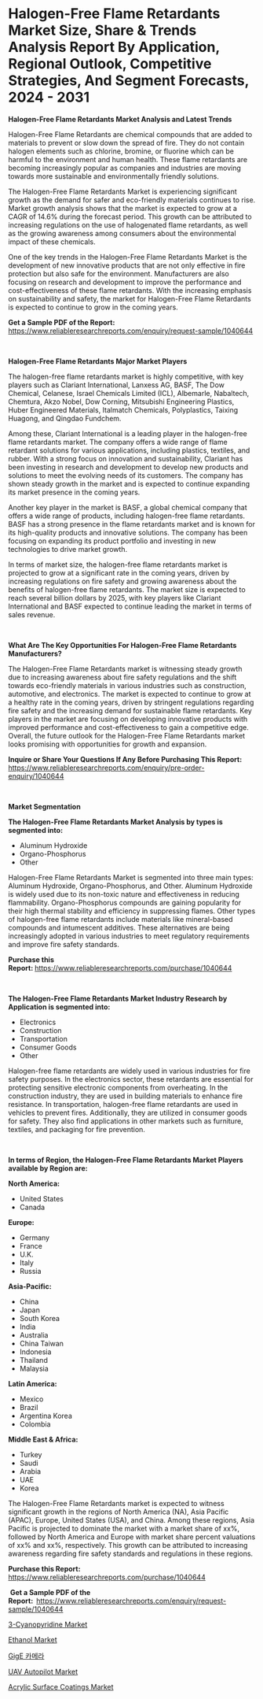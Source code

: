 <p><h1>Halogen-Free Flame Retardants Market Size, Share & Trends Analysis Report By Application, Regional Outlook, Competitive Strategies, And Segment Forecasts, 2024 - 2031</h1></p><p><strong>Halogen-Free Flame Retardants Market Analysis and Latest Trends</strong></p>
<p><p>Halogen-Free Flame Retardants are chemical compounds that are added to materials to prevent or slow down the spread of fire. They do not contain halogen elements such as chlorine, bromine, or fluorine which can be harmful to the environment and human health. These flame retardants are becoming increasingly popular as companies and industries are moving towards more sustainable and environmentally friendly solutions.</p><p>The Halogen-Free Flame Retardants Market is experiencing significant growth as the demand for safer and eco-friendly materials continues to rise. Market growth analysis shows that the market is expected to grow at a CAGR of 14.6% during the forecast period. This growth can be attributed to increasing regulations on the use of halogenated flame retardants, as well as the growing awareness among consumers about the environmental impact of these chemicals.</p><p>One of the key trends in the Halogen-Free Flame Retardants Market is the development of new innovative products that are not only effective in fire protection but also safe for the environment. Manufacturers are also focusing on research and development to improve the performance and cost-effectiveness of these flame retardants. With the increasing emphasis on sustainability and safety, the market for Halogen-Free Flame Retardants is expected to continue to grow in the coming years.</p></p>
<p><strong>Get a Sample PDF of the Report:&nbsp;</strong> <a href="https://www.reliableresearchreports.com/enquiry/request-sample/1040644">https://www.reliableresearchreports.com/enquiry/request-sample/1040644</a></p>
<p>&nbsp;</p>
<p><strong>Halogen-Free Flame Retardants Major Market Players</strong></p>
<p><p>The halogen-free flame retardants market is highly competitive, with key players such as Clariant International, Lanxess AG, BASF, The Dow Chemical, Celanese, Israel Chemicals Limited (ICL), Albemarle, Nabaltech, Chemtura, Akzo Nobel, Dow Corning, Mitsubishi Engineering Plastics, Huber Engineered Materials, Italmatch Chemicals, Polyplastics, Taixing Huagong, and Qingdao Fundchem.</p><p>Among these, Clariant International is a leading player in the halogen-free flame retardants market. The company offers a wide range of flame retardant solutions for various applications, including plastics, textiles, and rubber. With a strong focus on innovation and sustainability, Clariant has been investing in research and development to develop new products and solutions to meet the evolving needs of its customers. The company has shown steady growth in the market and is expected to continue expanding its market presence in the coming years.</p><p>Another key player in the market is BASF, a global chemical company that offers a wide range of products, including halogen-free flame retardants. BASF has a strong presence in the flame retardants market and is known for its high-quality products and innovative solutions. The company has been focusing on expanding its product portfolio and investing in new technologies to drive market growth.</p><p>In terms of market size, the halogen-free flame retardants market is projected to grow at a significant rate in the coming years, driven by increasing regulations on fire safety and growing awareness about the benefits of halogen-free flame retardants. The market size is expected to reach several billion dollars by 2025, with key players like Clariant International and BASF expected to continue leading the market in terms of sales revenue.</p></p>
<p>&nbsp;</p>
<p><strong>What Are The Key Opportunities For Halogen-Free Flame Retardants Manufacturers?</strong></p>
<p><p>The Halogen-Free Flame Retardants market is witnessing steady growth due to increasing awareness about fire safety regulations and the shift towards eco-friendly materials in various industries such as construction, automotive, and electronics. The market is expected to continue to grow at a healthy rate in the coming years, driven by stringent regulations regarding fire safety and the increasing demand for sustainable flame retardants. Key players in the market are focusing on developing innovative products with improved performance and cost-effectiveness to gain a competitive edge. Overall, the future outlook for the Halogen-Free Flame Retardants market looks promising with opportunities for growth and expansion.</p></p>
<p><strong>Inquire or Share Your Questions If Any Before Purchasing This Report:</strong> <a href="https://www.reliableresearchreports.com/enquiry/pre-order-enquiry/1040644">https://www.reliableresearchreports.com/enquiry/pre-order-enquiry/1040644</a></p>
<p>&nbsp;</p>
<p><strong>Market Segmentation</strong></p>
<p><strong>The Halogen-Free Flame Retardants Market Analysis by types is segmented into:</strong></p>
<p><ul><li>Aluminum Hydroxide</li><li>Organo-Phosphorus</li><li>Other</li></ul></p>
<p><p>Halogen-Free Flame Retardants Market is segmented into three main types: Aluminum Hydroxide, Organo-Phosphorus, and Other. Aluminum Hydroxide is widely used due to its non-toxic nature and effectiveness in reducing flammability. Organo-Phosphorus compounds are gaining popularity for their high thermal stability and efficiency in suppressing flames. Other types of halogen-free flame retardants include materials like mineral-based compounds and intumescent additives. These alternatives are being increasingly adopted in various industries to meet regulatory requirements and improve fire safety standards.</p></p>
<p><strong>Purchase this Report:&nbsp;</strong><a href="https://www.reliableresearchreports.com/purchase/1040644">https://www.reliableresearchreports.com/purchase/1040644</a></p>
<p>&nbsp;</p>
<p><strong>The Halogen-Free Flame Retardants Market Industry Research by Application is segmented into:</strong></p>
<p><ul><li>Electronics</li><li>Construction</li><li>Transportation</li><li>Consumer Goods</li><li>Other</li></ul></p>
<p><p>Halogen-free flame retardants are widely used in various industries for fire safety purposes. In the electronics sector, these retardants are essential for protecting sensitive electronic components from overheating. In the construction industry, they are used in building materials to enhance fire resistance. In transportation, halogen-free flame retardants are used in vehicles to prevent fires. Additionally, they are utilized in consumer goods for safety. They also find applications in other markets such as furniture, textiles, and packaging for fire prevention.</p></p>
<p>&nbsp;</p>
<p><strong>In terms of Region, the Halogen-Free Flame Retardants Market Players available by Region are:</strong></p>
<p>
    <p> <strong> North America: </strong>
        <ul>
            <li>United States</li>
            <li>Canada</li>
        </ul>
        </p> 
    <p> <strong> Europe: </strong>
        <ul>
            <li>Germany</li>
            <li>France</li>
            <li>U.K.</li>
            <li>Italy</li>
            <li>Russia</li>
        </ul>
        </p> 
    <p> <strong> Asia-Pacific: </strong>
        <ul>
            <li>China</li>
            <li>Japan</li>
            <li>South Korea</li>
            <li>India</li>
            <li>Australia</li>
            <li>China Taiwan</li>
            <li>Indonesia</li>
            <li>Thailand</li>
            <li>Malaysia</li>
        </ul>
        </p> 
    <p> <strong> Latin America: </strong>
        <ul>
            <li>Mexico</li>
            <li>Brazil</li>
            <li>Argentina Korea</li>
            <li>Colombia</li>
        </ul>
        </p> 
    <p> <strong> Middle East & Africa: </strong>
        <ul>
            <li>Turkey</li>
            <li>Saudi</li>
            <li>Arabia</li>
            <li>UAE</li>
            <li>Korea</li>
        </ul>
    </p>
    </p>
<p><p>The Halogen-Free Flame Retardants market is expected to witness significant growth in the regions of North America (NA), Asia Pacific (APAC), Europe, United States (USA), and China. Among these regions, Asia Pacific is projected to dominate the market with a market share of xx%, followed by North America and Europe with market share percent valuations of xx% and xx%, respectively. This growth can be attributed to increasing awareness regarding fire safety standards and regulations in these regions.</p></p>
<p><strong>Purchase this Report: </strong><a href="https://www.reliableresearchreports.com/purchase/1040644">https://www.reliableresearchreports.com/purchase/1040644</a></p>
<p>&nbsp;<strong>Get a Sample PDF of the Report:&nbsp;&nbsp;</strong><a href="https://www.reliableresearchreports.com/enquiry/request-sample/1040644">https://www.reliableresearchreports.com/enquiry/request-sample/1040644</a></p>
<p><strong></strong></p>
<p><p><a href="https://five-trouble-98a.notion.site/3-Cyanopyridine-Market-Size-2024-2031-Global-Industrial-Analysis-Key-Geographical-Regions-Market-024687f1cdb54cc6813788b7bea72681">3-Cyanopyridine Market</a></p><p><a href="https://view.publitas.com/reportprime-1/ethanol-market-research-report-forecasted-for-period-from-2024-2031-by-market-type-market-application-and-region/">Ethanol Market</a></p><p><a href="https://medium.com/@henrywheeler53/gige-%EC%B9%B4%EB%A9%94%EB%9D%BC-%EC%8B%9C%EC%9E%A5-%EC%84%B1%EA%B3%B5%EC%A0%81%EC%9D%B8-%EB%B9%84%EC%A6%88%EB%8B%88%EC%8A%A4-%EC%A0%84%EB%9E%B5%EC%9D%98-%ED%95%B5%EC%8B%AC-2031%EB%85%84%EA%B9%8C%EC%A7%80-%EC%98%88%EC%B8%A1-58e30b894a03">GigE 카메라</a></p><p><a href="https://view.publitas.com/reportprime-1/uav-autopilot-market-size-and-growth-market-segmentation-regional-and-country-breakdowns-and-market-trends-for-period-from-2024-2031/">UAV Autopilot Market</a></p><p><a href="https://fuschia-pecorino-a6d.notion.site/Acrylic-Surface-Coatings-Market-Size-Market-Trends-and-Growth-Outlook-forecasted-for-period-from-2-f4ee622e9171467fbd08eb480ba6f601">Acrylic Surface Coatings Market</a></p></p>